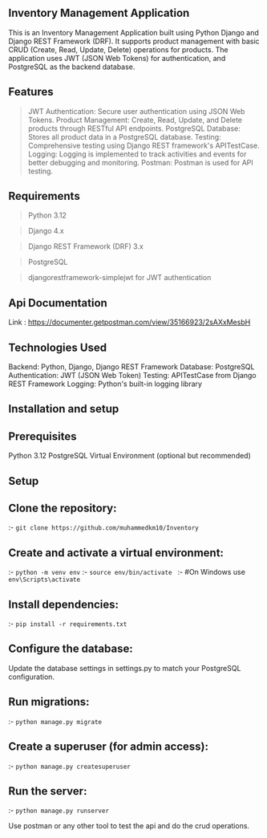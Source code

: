 Inventory Management Application
--------------------------------

This is an Inventory Management Application built using Python Django and Django REST Framework (DRF). 
It supports product management with basic CRUD (Create, Read, Update, Delete) operations for products.
The application uses JWT (JSON Web Tokens) for authentication, and PostgreSQL as the backend database.


Features
--------
> JWT Authentication: Secure user authentication using JSON Web Tokens.
> Product Management: Create, Read, Update, and Delete products through RESTful API endpoints.
> PostgreSQL Database: Stores all product data in a PostgreSQL database.
> Testing: Comprehensive testing using Django REST framework's APITestCase.
> Logging: Logging is implemented to track activities and events for better debugging and monitoring.
> Postman: Postman is used for API testing.

Requirements
------------
> Python 3.12

> Django 4.x

> Django REST Framework (DRF) 3.x
 
> PostgreSQL

> djangorestframework-simplejwt for JWT authentication


Api Documentation
-----------------
Link : https://documenter.getpostman.com/view/35166923/2sAXxMesbH


Technologies Used
-----------------
Backend: Python, Django, Django REST Framework
Database: PostgreSQL
Authentication: JWT (JSON Web Token)
Testing: APITestCase from Django REST Framework
Logging: Python's built-in logging library



Installation and setup
----------------------
Prerequisites
-------------
Python 3.12
PostgreSQL
Virtual Environment (optional but recommended)



Setup
-----
Clone the repository:
-
:- ```git clone https://github.com/muhammedkm10/Inventory```


Create and activate a virtual environment:
-

:- ```python -m venv env```
:- ```source env/bin/activate ```
:- #On Windows use ```env\Scripts\activate```

Install dependencies:
-
:- ```pip install -r requirements.txt```

Configure the database:
-

Update the database settings in settings.py to match your PostgreSQL configuration.

Run migrations:
-
:- ```python manage.py migrate```

Create a superuser (for admin access):
-
:- ```python manage.py createsuperuser```

Run the server:
-
:- ```python manage.py runserver```

Use postman or any other tool to test the api and do the  crud operations.


